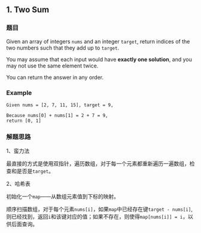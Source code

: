 ## 1. Two Sum
### 题目
Given an array of integers `nums` and an integer `target`, return indices of the two numbers such that they add up to `target`.

You may assume that each input would have **exactly one solution**, and you may not use the same element twice.

You can return the answer in any order.

### Example
```
Given nums = [2, 7, 11, 15], target = 9,

Because nums[0] + nums[1] = 2 + 7 = 9,
return [0, 1]
```

### 解题思路
1、蛮力法

最直接的方式是使用双指针，遍历数组，对于每一个元素都重新遍历一遍数组，检查和是否是`target`。

2、哈希表

初始化一个`map`——从数组元素值到下标的映射。

顺序扫描数组，对于每个元素`nums[i]`，如果`map`中已经存在键`target - nums[i]`,则已经找到，返回`i`和该键对应的值；如果不存在，则使得`map[nums[i]] = i`，以供后面查询。

